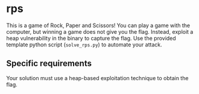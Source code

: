 # rps

This is a game of Rock, Paper and Scissors! You can play a game with the computer, but winning a game does not give you the flag. Instead, exploit a heap vulnerability in the binary to capture the flag. Use the provided template python script (`solve_rps.py`) to automate your attack. 

## Specific requirements

Your solution must use a heap-based exploitation technique to obtain the flag. 